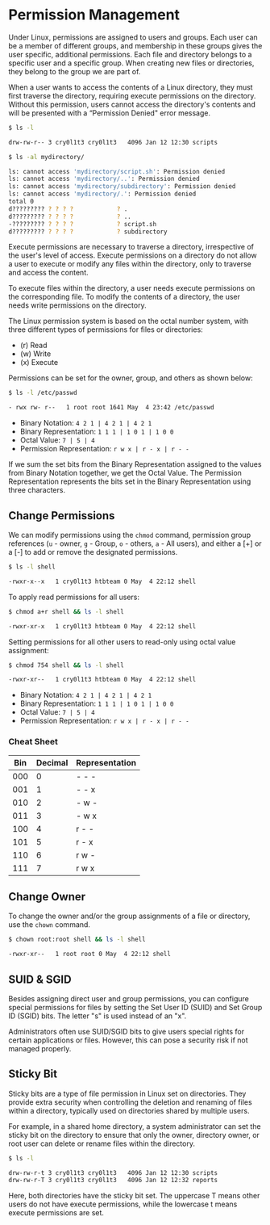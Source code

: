 # Permission Management

Under Linux, permissions are assigned to users and groups. Each user can be a member of different groups, and membership in these groups gives the user specific, additional permissions. Each file and directory belongs to a specific user and a specific group. When creating new files or directories, they belong to the group we are part of.

When a user wants to access the contents of a Linux directory, they must first traverse the directory, requiring execute permissions on the directory. Without this permission, users cannot access the directory's contents and will be presented with a “Permission Denied" error message.

```bash
$ ls -l

drw-rw-r-- 3 cry0l1t3 cry0l1t3   4096 Jan 12 12:30 scripts

$ ls -al mydirectory/

ls: cannot access 'mydirectory/script.sh': Permission denied
ls: cannot access 'mydirectory/..': Permission denied
ls: cannot access 'mydirectory/subdirectory': Permission denied
ls: cannot access 'mydirectory/.': Permission denied
total 0
d????????? ? ? ? ?            ? .
d????????? ? ? ? ?            ? ..
-????????? ? ? ? ?            ? script.sh
d????????? ? ? ? ?            ? subdirectory
```

Execute permissions are necessary to traverse a directory, irrespective of the user's level of access. Execute permissions on a directory do not allow a user to execute or modify any files within the directory, only to traverse and access the content.

To execute files within the directory, a user needs execute permissions on the corresponding file. To modify the contents of a directory, the user needs write permissions on the directory.

The Linux permission system is based on the octal number system, with three different types of permissions for files or directories:

- (r) Read
- (w) Write
- (x) Execute

Permissions can be set for the owner, group, and others as shown below:

```bash
$ ls -l /etc/passwd

- rwx rw- r--   1 root root 1641 May  4 23:42 /etc/passwd
```

- Binary Notation: `4 2 1 | 4 2 1 | 4 2 1`
- Binary Representation: `1 1 1 | 1 0 1 | 1 0 0`
- Octal Value: `7 | 5 | 4`
- Permission Representation: `r w x | r - x | r - -`

If we sum the set bits from the Binary Representation assigned to the values from Binary Notation together, we get the Octal Value. The Permission Representation represents the bits set in the Binary Representation using three characters.

## Change Permissions

We can modify permissions using the `chmod` command, permission group references (`u` - owner, `g` - Group, `o` - others, `a` - All users), and either a [+] or a [-] to add or remove the designated permissions.

```bash
$ ls -l shell

-rwxr-x--x   1 cry0l1t3 htbteam 0 May  4 22:12 shell
```

To apply read permissions for all users:

```bash
$ chmod a+r shell && ls -l shell

-rwxr-xr-x   1 cry0l1t3 htbteam 0 May  4 22:12 shell
```

Setting permissions for all other users to read-only using octal value assignment:

```bash
$ chmod 754 shell && ls -l shell

-rwxr-xr--   1 cry0l1t3 htbteam 0 May  4 22:12 shell
```

- Binary Notation: `4 2 1 | 4 2 1 | 4 2 1`
- Binary Representation: `1 1 1 | 1 0 1 | 1 0 0`
- Octal Value: `7 | 5 | 4`
- Permission Representation: `r w x | r - x | r - -`

### Cheat Sheet

| Bin | Decimal | Representation |
| --- | ------- | -------------- |
| 000 | 0       | - - -          |
| 001 | 1       | - - x          |
| 010 | 2       | - w -          |
| 011 | 3       | - w x          |
| 100 | 4       | r - -          |
| 101 | 5       | r - x          |
| 110 | 6       | r w -          |
| 111 | 7       | r w x          |

## Change Owner

To change the owner and/or the group assignments of a file or directory, use the `chown` command.

```bash
$ chown root:root shell && ls -l shell

-rwxr-xr--   1 root root 0 May  4 22:12 shell
```

## SUID & SGID

Besides assigning direct user and group permissions, you can configure special permissions for files by setting the Set User ID (SUID) and Set Group ID (SGID) bits. The letter "s" is used instead of an "x".

Administrators often use SUID/SGID bits to give users special rights for certain applications or files. However, this can pose a security risk if not managed properly.

## Sticky Bit

Sticky bits are a type of file permission in Linux set on directories. They provide extra security when controlling the deletion and renaming of files within a directory, typically used on directories shared by multiple users.

For example, in a shared home directory, a system administrator can set the sticky bit on the directory to ensure that only the owner, directory owner, or root user can delete or rename files within the directory.

```bash
$ ls -l

drw-rw-r-t 3 cry0l1t3 cry0l1t3   4096 Jan 12 12:30 scripts
drw-rw-r-T 3 cry0l1t3 cry0l1t3   4096 Jan 12 12:32 reports
```

Here, both directories have the sticky bit set. The uppercase T means other users do not have execute permissions, while the lowercase t means execute permissions are set.
